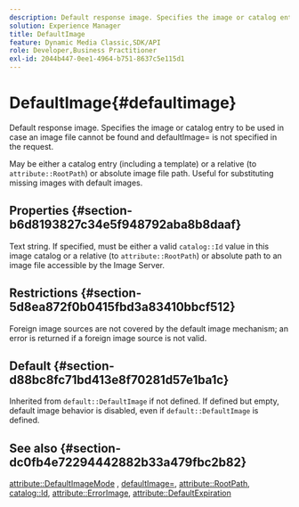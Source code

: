 ```yaml
---
description: Default response image. Specifies the image or catalog entry to be used in case an image file cannot be found and defaultImage= is not specified in the request.
solution: Experience Manager
title: DefaultImage
feature: Dynamic Media Classic,SDK/API
role: Developer,Business Practitioner
exl-id: 2044b447-0ee1-4964-b751-8637c5e115d1
---
```

# DefaultImage{#defaultimage}

Default response image. Specifies the image or catalog entry to be used in case an image file cannot be found and defaultImage= is not specified in the request.

May be either a catalog entry (including a template) or a relative (to `attribute::RootPath`) or absolute image file path. Useful for substituting missing images with default images.

## Properties {#section-b6d8193827c34e5f948792aba8b8daaf}

Text string. If specified, must be either a valid `catalog::Id` value in this image catalog or a relative (to `attribute::RootPath`) or absolute path to an image file accessible by the Image Server.

## Restrictions {#section-5d8ea872f0b0415fbd3a83410bbcf512}

Foreign image sources are not covered by the default image mechanism; an error is returned if a foreign image source is not valid.

## Default {#section-d88bc8fc71bd413e8f70281d57e1ba1c}

Inherited from `default::DefaultImage` if not defined. If defined but empty, default image behavior is disabled, even if `default::DefaultImage` is defined.

## See also {#section-dc0fb4e72294442882b33a479fbc2b82}

[attribute::DefaultImageMode](../../../../../is-api/image-catalog/image-serving-api-ref/c-image-catalog-reference/c-attributes-reference/r-defaultimagemode.md#reference-8a996af162f84e46bbe9e6e0d4e26782) , [defaultImage=](../../../../../is-api/image-catalog/image-serving-api-ref/c-image-catalog-reference/c-attributes-reference/r-is-cat-defaultimage.md#reference-8e9900e129f54ed68462a3c2fc3bc433), [attribute::RootPath](../../../../../is-api/image-catalog/image-serving-api-ref/c-image-catalog-reference/c-attributes-reference/r-rootpath.md#reference-17d57e5967be403b8408fa7214017494), [catalog::Id](/help/aem-is-ir-api/is-api/image-catalog/image-serving-api-ref/c-image-catalog-reference/c-image-svg-data-reference/c-image-data-reference/r-id-cat.md), [attribute::ErrorImage](../../../../../is-api/image-catalog/image-serving-api-ref/c-image-catalog-reference/c-attributes-reference/r-errorimage.md#reference-c494d5d8b2584fe3800f35baabd0292c), [attribute::DefaultExpiration](../../../../../is-api/image-catalog/image-serving-api-ref/c-image-catalog-reference/c-attributes-reference/r-defaultexpiration.md#reference-0526166fab654fceb243b75d1ea4f0cf)
